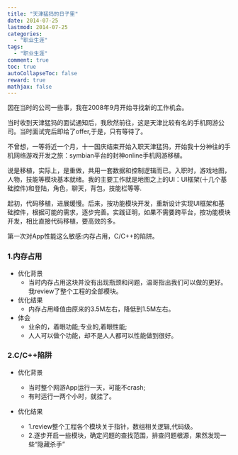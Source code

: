 ```yaml
---
title: "天津猛犸的日子里"
date: 2014-07-25
lastmod: 2014-07-25
categories:
  - "职业生涯"
tags:
  - "职业生涯"
comment: true
toc: true
autoCollapseToc: false
reward: true
mathjax: false
---
```


因在当时的公司一些事，我在2008年9月开始寻找新的工作机会。


当时收到天津猛犸的面试通知后，我欣然前往，这是天津比较有名的手机网游公司。当时面试完后即给了offer,于是，只有等待了。

不曾想，一等将近一个月，十一国庆结束开始入职天津猛犸，开始我十分神往的手机网络游戏开发之旅：symbian平台的封神online手机网游移植。

说是移植，实际上，是重做，共用一套数据和控制逻辑而已。入职时，游戏地图，人物，技能等模块基本就绪。我的主要工作就是地图之上的UI：UI框架(十几个基础控件)和登陆，角色，聊天，背包，技能栏等等.

起初，代码移植，进展缓慢。后来，按功能模块开发，重新设计实现UI框架和基础控件，根据可能的需求，逐步完善。实践证明，如果不需要跨平台，按功能模块开发，相比直接代码移植，要高效的多。

第一次对App性能这么敏感:内存占用，C/C++的陷阱。

### 1.内存占用    

* 优化背景
	* 当时内存占用这块并没有出现瓶颈和问题，温哥指出我们可以做的更好。我review了整个工程的全部模块。
* 优化结果
	* 内存占用峰值由原来的3.5M左右，降低到1.5M左右。
* 体会
	* 业余的，着眼功能;专业的,着眼性能;
   * 人人可以做个功能，却不是人人都可以性能做到很好。
    
### 2.C/C++陷阱

  * 优化背景
  	 *  当时整个网游App运行一天，可能不crash;
  	* 有时运行一两个小时，就挂了。
 
 * 优化结果
 	*  1.review整个工程各个模块关于指针，数组相关逻辑,代码级。
   * 2.逐步开启一些模块，确定问题的查找范围，排查问题根源，果然发现一些“隐藏杀手”
        
  





